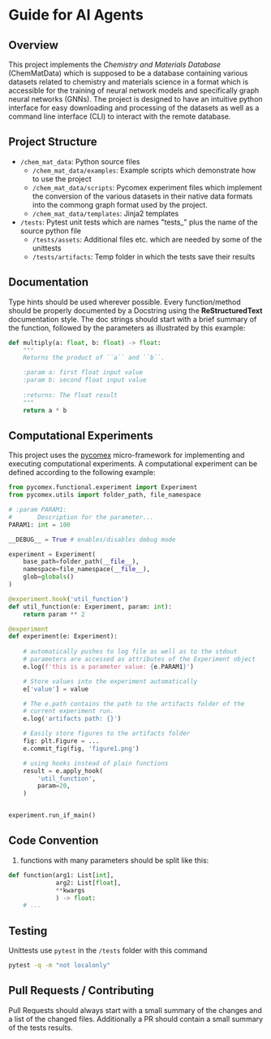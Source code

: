# Guide for AI Agents

## Overview

This project implements the *Chemistry and Materials Database* (ChemMatData) which is supposed to be a database 
containing various datasets related to chemistry and materials science in a format which is accessible for 
the training of neural network models and specifically graph neural networks (GNNs). The project is designed to 
have an intuitive python interface for easy downloading and processing of the datasets as well as a 
command line interface (CLI) to interact with the remote database.

## Project Structure

- `/chem_mat_data`: Python source files
    - `/chem_mat_data/examples`: Example scripts which demonstrate how to use the project
    - `/chem_mat_data/scripts`: Pycomex experiment files which implement the conversion of the various datasets in their 
    native data formats into the commong graph format used by the project.
    - `/chem_mat_data/templates`: Jinja2 templates
- `/tests`: Pytest unit tests which are names "tests_" plus the name of the source python file
    - `/tests/assets`: Additional files etc. which are needed by some of the unittests
    - `/tests/artifacts`: Temp folder in which the tests save their results

## Documentation

Type hints should be used wherever possible.
Every function/method should be properly documented by a Docstring using the **ReStructuredText** documentation style.
The doc strings should start with a brief summary of the function, followed by the parameters as illustrated by this example:

```python
def multiply(a: float, b: float) -> float:
    """
    Returns the product of ``a`` and ``b``.

    :param a: first float input value
    :param b: second float input value
    
    :returns: The float result
    """
    return a * b
```

## Computational Experiments

This project uses the [pycomex](https://github.com/the16thpythonist/pycomex) micro-framework for implementing and executing computational experiments.
A computational experiment can be defined according to the following example:

```python
from pycomex.functional.experiment import Experiment
from pycomex.utils import folder_path, file_namespace

# :param PARAM1:
#       Description for the parameter...
PARAM1: int = 100

__DEBUG__ = True # enables/disables debug mode

experiment = Experiment(
    base_path=folder_path(__file__),
    namespace=file_namespace(__file__),
    glob=globals()
)

@experiment.hook('util_function')
def util_function(e: Experiment, param: int):
    return param ** 2

@experiment
def experiment(e: Experiment):
    
    # automatically pushes to log file as well as to the stdout
    # parameters are accessed as attributes of the Experiment object
    e.log(f'this is a parameter value: {e.PARAM1}')

    # Store values into the experiment automatically
    e['value'] = value

    # The e.path contains the path to the artifacts folder of the 
    # current experiment run.
    e.log('artifacts path: {}')

    # Easily store figures to the artifacts folder
    fig: plt.Figure = ...
    e.commit_fig(fig, 'figure1.png')

    # using hooks instead of plain functions
    result = e.apply_hook(
        'util_function',
        param=20,
    )


experiment.run_if_main()
```

## Code Convention

1. functions with many parameters should be split like this:

```python
def function(arg1: List[int],
             arg2: List[float],
             **kwargs
             ) -> float:
    # ...

```

## Testing

Unittests use `pytest` in the `/tests` folder with this command

```bash
pytest -q -m "not localonly"
```

## Pull Requests / Contributing

Pull Requests should always start with a small summary of the changes and a list of the changed files.
Additionally a PR should contain a small summary of the tests results.